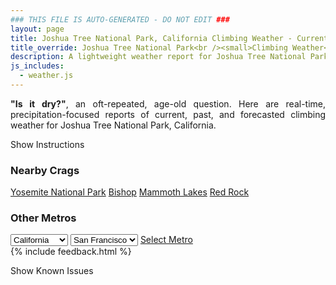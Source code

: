 ```yaml
---
### THIS FILE IS AUTO-GENERATED - DO NOT EDIT ###
layout: page
title: Joshua Tree National Park, California Climbing Weather - Current, Past, and Forecasted Report
title_override: Joshua Tree National Park<br /><small>Climbing Weather</small>
description: A lightweight weather report for Joshua Tree National Park, California. Optimized for slow internet connections.
js_includes:
  - weather.js
---
```


<section class="measure center lh-copy f5-ns f6 ph2 mv4" style="text-align: justify;">
<strong>"Is it dry?"</strong>, an oft-repeated, age-old question. Here are real-time,
precipitation-focused reports of current, past, and forecasted climbing weather for Joshua Tree National Park, California.
</section>

<p id="settings-toggle" class="mw5 b center tc hover-light-red black-70 pointer">Show Instructions</p>
<section id="settings" class="overflow-hidden" style="display:none;">
    <div class="mv2 ph2 center">
        <div class="fn f6 tc pv2">
            <p class="measure lh-copy center"><strong>Show/hide hourly forecasts</strong> by clicking the desired day.</p>
            <hr class="mw5 p0 mv2 o-60 b0 bt b--light-red light-red bg-light-red">
            <p class="measure lh-copy center"><strong>Current and Past conditions</strong> are measured by the nearest weather station. <strong>Forecast conditions</strong> are calculated and polled separately.</p>
            <hr class="mw5 p0 mv2 o-60 b0 bt b--light-red light-red bg-light-red">
            <p class="measure lh-copy center"><strong>Having issues?</strong> Try <a id="clear-cache" class="no-underline relative fancy-link light-red hover-light-red" href="#">clearing the local cache</a>.</p>
            <hr class="mw5 p0 mv2 o-60 b0 bt b--light-red light-red bg-light-red">
            <p class="measure lh-copy center">Weather data sourced from <a class="no-underline fancy-link relative light-red" target="_blank" href="https://www.weather.gov/documentation/services-web-api">weather.gov</a>.</p>
        </div>
    </div>
</section>
<section id="weather" data-crag="joshua-tree-national-park-california" class="mv4-ns mv3 ph2 center"></section>
<section id="nearby" class="tc lh-copy">
  <h3>Nearby Crags</h3>
<a class="nowrap no-underline fancy-link relative light-red mh3" href="/crags/yosemite-national-park-california-weather.html">Yosemite National Park</a>
<a class="nowrap no-underline fancy-link relative light-red mh3" href="/crags/bishop-california-weather.html">Bishop</a>
<a class="nowrap no-underline fancy-link relative light-red mh3" href="/crags/mammoth-lakes-california-weather.html">Mammoth Lakes</a>
<a class="nowrap no-underline fancy-link relative light-red mh3" href="/crags/red-rock-nevada-weather.html">Red Rock</a>
</section>
<section id="nearby" class="tc lh-copy">
  <h3>Other Metros</h3>
  <select class="ma1 bg-near-white pa2" id="stateSel">
    <option value="Texas">Texas</option>
    <option value="Washington">Washington</option>
    <option value="Colorado">Colorado</option>
    <option value="Tennessee">Tennessee</option>
    <option value="Utah">Utah</option>
    <option value="California" selected>California</option>
  </select>
  <select class="ma1 bg-near-white pa2" id="citySel">
    <option value="San Francisco" selected>San Francisco</option>
    <option value="Los Angeles">Los Angeles</option>
  </select>
  <a id="selectMetro" class="f6 link dim ph3 pv2 ma1 dib white bg-light-red" href="/crags/san-francisco-california-weather.html">Select Metro</a>
  <script>
    var states = [];
    states["Texas"] = "Austin"
    states["Washington"] = "Seattle"
    states["Colorado"] = "Denver"
    states["Tennessee"] = "Nashville"
    states["Utah"] = "Salt Lake City"
    states["California"] = "San Francisco|Los Angeles"
  </script>
</section>
{% include feedback.html %}
<p id="issues-toggle" class="mw5 b center tc hover-light-red black-70 pointer">Show Known Issues</p>
<section id="issues" class="overflow-hidden tc f6">
</section>

<script>
  var weekly_PSR_12_103 = {"updated":"2022-01-14T08:31:39+00:00","units":"us","forecastGenerator":"BaselineForecastGenerator","generatedAt":"2022-01-14T08:48:40+00:00","updateTime":"2022-01-14T08:31:39+00:00","validTimes":"2022-01-14T02:00:00+00:00/P7DT23H","elevation":{"unitCode":"wmoUnit:m","value":1279.8552},"periods":[{"number":1,"name":"Overnight","startTime":"2022-01-14T00:00:00-08:00","endTime":"2022-01-14T06:00:00-08:00","isDaytime":false,"temperature":44,"temperatureUnit":"F","temperatureTrend":"rising","windSpeed":"5 mph","windDirection":"W","icon":"https://api.weather.gov/icons/land/night/bkn?size=medium","shortForecast":"Mostly Cloudy","detailedForecast":"Mostly cloudy. Low around 44, with temperatures rising to around 47 overnight. West wind around 5 mph."},{"number":2,"name":"Friday","startTime":"2022-01-14T06:00:00-08:00","endTime":"2022-01-14T18:00:00-08:00","isDaytime":true,"temperature":61,"temperatureUnit":"F","temperatureTrend":"falling","windSpeed":"5 to 15 mph","windDirection":"NNW","icon":"https://api.weather.gov/icons/land/day/sct?size=medium","shortForecast":"Mostly Sunny","detailedForecast":"Mostly sunny. High near 61, with temperatures falling to around 54 in the afternoon. North northwest wind 5 to 15 mph, with gusts as high as 25 mph."},{"number":3,"name":"Friday Night","startTime":"2022-01-14T18:00:00-08:00","endTime":"2022-01-15T06:00:00-08:00","isDaytime":false,"temperature":37,"temperatureUnit":"F","temperatureTrend":"rising","windSpeed":"10 to 15 mph","windDirection":"NNW","icon":"https://api.weather.gov/icons/land/night/bkn?size=medium","shortForecast":"Mostly Cloudy","detailedForecast":"Mostly cloudy. Low around 37, with temperatures rising to around 41 overnight. North northwest wind 10 to 15 mph, with gusts as high as 20 mph."},{"number":4,"name":"Saturday","startTime":"2022-01-15T06:00:00-08:00","endTime":"2022-01-15T18:00:00-08:00","isDaytime":true,"temperature":56,"temperatureUnit":"F","temperatureTrend":null,"windSpeed":"5 to 10 mph","windDirection":"NNE","icon":"https://api.weather.gov/icons/land/day/bkn?size=medium","shortForecast":"Mostly Cloudy","detailedForecast":"Mostly cloudy, with a high near 56. North northeast wind 5 to 10 mph."},{"number":5,"name":"Saturday Night","startTime":"2022-01-15T18:00:00-08:00","endTime":"2022-01-16T06:00:00-08:00","isDaytime":false,"temperature":37,"temperatureUnit":"F","temperatureTrend":null,"windSpeed":"5 to 10 mph","windDirection":"N","icon":"https://api.weather.gov/icons/land/night/sct?size=medium","shortForecast":"Partly Cloudy","detailedForecast":"Partly cloudy, with a low around 37. North wind 5 to 10 mph."},{"number":6,"name":"Sunday","startTime":"2022-01-16T06:00:00-08:00","endTime":"2022-01-16T18:00:00-08:00","isDaytime":true,"temperature":61,"temperatureUnit":"F","temperatureTrend":null,"windSpeed":"5 to 10 mph","windDirection":"NNE","icon":"https://api.weather.gov/icons/land/day/sct?size=medium","shortForecast":"Mostly Sunny","detailedForecast":"Mostly sunny, with a high near 61. North northeast wind 5 to 10 mph."},{"number":7,"name":"Sunday Night","startTime":"2022-01-16T18:00:00-08:00","endTime":"2022-01-17T06:00:00-08:00","isDaytime":false,"temperature":40,"temperatureUnit":"F","temperatureTrend":null,"windSpeed":"5 mph","windDirection":"NNW","icon":"https://api.weather.gov/icons/land/night/sct?size=medium","shortForecast":"Partly Cloudy","detailedForecast":"Partly cloudy, with a low around 40. North northwest wind around 5 mph."},{"number":8,"name":"M.L. King Jr. Day","startTime":"2022-01-17T06:00:00-08:00","endTime":"2022-01-17T18:00:00-08:00","isDaytime":true,"temperature":60,"temperatureUnit":"F","temperatureTrend":null,"windSpeed":"5 to 10 mph","windDirection":"WSW","icon":"https://api.weather.gov/icons/land/day/sct?size=medium","shortForecast":"Mostly Sunny","detailedForecast":"Mostly sunny, with a high near 60. West southwest wind 5 to 10 mph."},{"number":9,"name":"Monday Night","startTime":"2022-01-17T18:00:00-08:00","endTime":"2022-01-18T06:00:00-08:00","isDaytime":false,"temperature":39,"temperatureUnit":"F","temperatureTrend":null,"windSpeed":"5 mph","windDirection":"W","icon":"https://api.weather.gov/icons/land/night/sct?size=medium","shortForecast":"Partly Cloudy","detailedForecast":"Partly cloudy, with a low around 39. West wind around 5 mph."},{"number":10,"name":"Tuesday","startTime":"2022-01-18T06:00:00-08:00","endTime":"2022-01-18T18:00:00-08:00","isDaytime":true,"temperature":60,"temperatureUnit":"F","temperatureTrend":null,"windSpeed":"5 to 10 mph","windDirection":"NW","icon":"https://api.weather.gov/icons/land/day/few?size=medium","shortForecast":"Sunny","detailedForecast":"Sunny, with a high near 60. Northwest wind 5 to 10 mph."},{"number":11,"name":"Tuesday Night","startTime":"2022-01-18T18:00:00-08:00","endTime":"2022-01-19T06:00:00-08:00","isDaytime":false,"temperature":38,"temperatureUnit":"F","temperatureTrend":null,"windSpeed":"5 mph","windDirection":"NW","icon":"https://api.weather.gov/icons/land/night/sct?size=medium","shortForecast":"Partly Cloudy","detailedForecast":"Partly cloudy, with a low around 38. Northwest wind around 5 mph."},{"number":12,"name":"Wednesday","startTime":"2022-01-19T06:00:00-08:00","endTime":"2022-01-19T18:00:00-08:00","isDaytime":true,"temperature":61,"temperatureUnit":"F","temperatureTrend":null,"windSpeed":"5 to 10 mph","windDirection":"NNW","icon":"https://api.weather.gov/icons/land/day/few?size=medium","shortForecast":"Sunny","detailedForecast":"Sunny, with a high near 61. North northwest wind 5 to 10 mph."},{"number":13,"name":"Wednesday Night","startTime":"2022-01-19T18:00:00-08:00","endTime":"2022-01-20T06:00:00-08:00","isDaytime":false,"temperature":39,"temperatureUnit":"F","temperatureTrend":null,"windSpeed":"5 to 10 mph","windDirection":"NNW","icon":"https://api.weather.gov/icons/land/night/few?size=medium","shortForecast":"Mostly Clear","detailedForecast":"Mostly clear, with a low around 39. North northwest wind 5 to 10 mph."},{"number":14,"name":"Thursday","startTime":"2022-01-20T06:00:00-08:00","endTime":"2022-01-20T18:00:00-08:00","isDaytime":true,"temperature":61,"temperatureUnit":"F","temperatureTrend":null,"windSpeed":"10 to 15 mph","windDirection":"N","icon":"https://api.weather.gov/icons/land/day/few?size=medium","shortForecast":"Sunny","detailedForecast":"Sunny, with a high near 61. North wind 10 to 15 mph, with gusts as high as 25 mph."}]}
  var hourly_PSR_12_103 = {"@context":["https://geojson.org/geojson-ld/geojson-context.jsonld",{"@version":"1.1","wx":"https://api.weather.gov/ontology#","geo":"http://www.opengis.net/ont/geosparql#","unit":"http://codes.wmo.int/common/unit/","@vocab":"https://api.weather.gov/ontology#"}],"type":"Feature","geometry":{"type":"Polygon","coordinates":[[[-116.1861115,34.0271758],[-116.1818802,34.0049128],[-116.155059,34.008412899999996],[-116.1592852,34.0306764],[-116.1861115,34.0271758]]]},"properties":{"updated":"2022-01-14T08:31:39+00:00","units":"us","forecastGenerator":"HourlyForecastGenerator","generatedAt":"2022-01-14T08:48:41+00:00","updateTime":"2022-01-14T08:31:39+00:00","validTimes":"2022-01-14T02:00:00+00:00/P7DT23H","elevation":{"unitCode":"wmoUnit:m","value":1279.8552},"periods":[{"number":1,"name":"","startTime":"2022-01-14T00:00:00-08:00","endTime":"2022-01-14T01:00:00-08:00","isDaytime":false,"temperature":50,"temperatureUnit":"F","temperatureTrend":null,"windSpeed":"5 mph","windDirection":"W","icon":"https://api.weather.gov/icons/land/night/bkn?size=small","shortForecast":"Mostly Cloudy","detailedForecast":""},{"number":2,"name":"","startTime":"2022-01-14T01:00:00-08:00","endTime":"2022-01-14T02:00:00-08:00","isDaytime":false,"temperature":49,"temperatureUnit":"F","temperatureTrend":null,"windSpeed":"5 mph","windDirection":"W","icon":"https://api.weather.gov/icons/land/night/bkn?size=small","shortForecast":"Mostly Cloudy","detailedForecast":""},{"number":3,"name":"","startTime":"2022-01-14T02:00:00-08:00","endTime":"2022-01-14T03:00:00-08:00","isDaytime":false,"temperature":49,"temperatureUnit":"F","temperatureTrend":null,"windSpeed":"5 mph","windDirection":"W","icon":"https://api.weather.gov/icons/land/night/bkn?size=small","shortForecast":"Mostly Cloudy","detailedForecast":""},{"number":4,"name":"","startTime":"2022-01-14T03:00:00-08:00","endTime":"2022-01-14T04:00:00-08:00","isDaytime":false,"temperature":49,"temperatureUnit":"F","temperatureTrend":null,"windSpeed":"5 mph","windDirection":"W","icon":"https://api.weather.gov/icons/land/night/bkn?size=small","shortForecast":"Mostly Cloudy","detailedForecast":""},{"number":5,"name":"","startTime":"2022-01-14T04:00:00-08:00","endTime":"2022-01-14T05:00:00-08:00","isDaytime":false,"temperature":48,"temperatureUnit":"F","temperatureTrend":null,"windSpeed":"5 mph","windDirection":"W","icon":"https://api.weather.gov/icons/land/night/bkn?size=small","shortForecast":"Mostly Cloudy","detailedForecast":""},{"number":6,"name":"","startTime":"2022-01-14T05:00:00-08:00","endTime":"2022-01-14T06:00:00-08:00","isDaytime":false,"temperature":47,"temperatureUnit":"F","temperatureTrend":null,"windSpeed":"5 mph","windDirection":"WNW","icon":"https://api.weather.gov/icons/land/night/bkn?size=small","shortForecast":"Mostly Cloudy","detailedForecast":""},{"number":7,"name":"","startTime":"2022-01-14T06:00:00-08:00","endTime":"2022-01-14T07:00:00-08:00","isDaytime":true,"temperature":47,"temperatureUnit":"F","temperatureTrend":null,"windSpeed":"5 mph","windDirection":"NNW","icon":"https://api.weather.gov/icons/land/day/bkn?size=small","shortForecast":"Partly Sunny","detailedForecast":""},{"number":8,"name":"","startTime":"2022-01-14T07:00:00-08:00","endTime":"2022-01-14T08:00:00-08:00","isDaytime":true,"temperature":47,"temperatureUnit":"F","temperatureTrend":null,"windSpeed":"5 mph","windDirection":"NNW","icon":"https://api.weather.gov/icons/land/day/bkn?size=small","shortForecast":"Partly Sunny","detailedForecast":""},{"number":9,"name":"","startTime":"2022-01-14T08:00:00-08:00","endTime":"2022-01-14T09:00:00-08:00","isDaytime":true,"temperature":51,"temperatureUnit":"F","temperatureTrend":null,"windSpeed":"10 mph","windDirection":"NNW","icon":"https://api.weather.gov/icons/land/day/sct?size=small","shortForecast":"Mostly Sunny","detailedForecast":""},{"number":10,"name":"","startTime":"2022-01-14T09:00:00-08:00","endTime":"2022-01-14T10:00:00-08:00","isDaytime":true,"temperature":55,"temperatureUnit":"F","temperatureTrend":null,"windSpeed":"15 mph","windDirection":"NNW","icon":"https://api.weather.gov/icons/land/day/sct?size=small","shortForecast":"Mostly Sunny","detailedForecast":""},{"number":11,"name":"","startTime":"2022-01-14T10:00:00-08:00","endTime":"2022-01-14T11:00:00-08:00","isDaytime":true,"temperature":57,"temperatureUnit":"F","temperatureTrend":null,"windSpeed":"15 mph","windDirection":"NNW","icon":"https://api.weather.gov/icons/land/day/sct?size=small","shortForecast":"Mostly Sunny","detailedForecast":""},{"number":12,"name":"","startTime":"2022-01-14T11:00:00-08:00","endTime":"2022-01-14T12:00:00-08:00","isDaytime":true,"temperature":59,"temperatureUnit":"F","temperatureTrend":null,"windSpeed":"15 mph","windDirection":"NNW","icon":"https://api.weather.gov/icons/land/day/sct?size=small","shortForecast":"Mostly Sunny","detailedForecast":""},{"number":13,"name":"","startTime":"2022-01-14T12:00:00-08:00","endTime":"2022-01-14T13:00:00-08:00","isDaytime":true,"temperature":60,"temperatureUnit":"F","temperatureTrend":null,"windSpeed":"15 mph","windDirection":"N","icon":"https://api.weather.gov/icons/land/day/sct?size=small","shortForecast":"Mostly Sunny","detailedForecast":""},{"number":14,"name":"","startTime":"2022-01-14T13:00:00-08:00","endTime":"2022-01-14T14:00:00-08:00","isDaytime":true,"temperature":60,"temperatureUnit":"F","temperatureTrend":null,"windSpeed":"15 mph","windDirection":"N","icon":"https://api.weather.gov/icons/land/day/sct?size=small","shortForecast":"Mostly Sunny","detailedForecast":""},{"number":15,"name":"","startTime":"2022-01-14T14:00:00-08:00","endTime":"2022-01-14T15:00:00-08:00","isDaytime":true,"temperature":60,"temperatureUnit":"F","temperatureTrend":null,"windSpeed":"15 mph","windDirection":"N","icon":"https://api.weather.gov/icons/land/day/sct?size=small","shortForecast":"Mostly Sunny","detailedForecast":""},{"number":16,"name":"","startTime":"2022-01-14T15:00:00-08:00","endTime":"2022-01-14T16:00:00-08:00","isDaytime":true,"temperature":59,"temperatureUnit":"F","temperatureTrend":null,"windSpeed":"15 mph","windDirection":"N","icon":"https://api.weather.gov/icons/land/day/sct?size=small","shortForecast":"Mostly Sunny","detailedForecast":""},{"number":17,"name":"","startTime":"2022-01-14T16:00:00-08:00","endTime":"2022-01-14T17:00:00-08:00","isDaytime":true,"temperature":55,"temperatureUnit":"F","temperatureTrend":null,"windSpeed":"15 mph","windDirection":"N","icon":"https://api.weather.gov/icons/land/day/sct?size=small","shortForecast":"Mostly Sunny","detailedForecast":""},{"number":18,"name":"","startTime":"2022-01-14T17:00:00-08:00","endTime":"2022-01-14T18:00:00-08:00","isDaytime":true,"temperature":54,"temperatureUnit":"F","temperatureTrend":null,"windSpeed":"15 mph","windDirection":"N","icon":"https://api.weather.gov/icons/land/day/sct?size=small","shortForecast":"Mostly Sunny","detailedForecast":""},{"number":19,"name":"","startTime":"2022-01-14T18:00:00-08:00","endTime":"2022-01-14T19:00:00-08:00","isDaytime":false,"temperature":52,"temperatureUnit":"F","temperatureTrend":null,"windSpeed":"15 mph","windDirection":"NNW","icon":"https://api.weather.gov/icons/land/night/sct?size=small","shortForecast":"Partly Cloudy","detailedForecast":""},{"number":20,"name":"","startTime":"2022-01-14T19:00:00-08:00","endTime":"2022-01-14T20:00:00-08:00","isDaytime":false,"temperature":49,"temperatureUnit":"F","temperatureTrend":null,"windSpeed":"15 mph","windDirection":"NNW","icon":"https://api.weather.gov/icons/land/night/sct?size=small","shortForecast":"Partly Cloudy","detailedForecast":""},{"number":21,"name":"","startTime":"2022-01-14T20:00:00-08:00","endTime":"2022-01-14T21:00:00-08:00","isDaytime":false,"temperature":48,"temperatureUnit":"F","temperatureTrend":null,"windSpeed":"15 mph","windDirection":"NNW","icon":"https://api.weather.gov/icons/land/night/sct?size=small","shortForecast":"Partly Cloudy","detailedForecast":""},{"number":22,"name":"","startTime":"2022-01-14T21:00:00-08:00","endTime":"2022-01-14T22:00:00-08:00","isDaytime":false,"temperature":46,"temperatureUnit":"F","temperatureTrend":null,"windSpeed":"15 mph","windDirection":"NNW","icon":"https://api.weather.gov/icons/land/night/sct?size=small","shortForecast":"Partly Cloudy","detailedForecast":""},{"number":23,"name":"","startTime":"2022-01-14T22:00:00-08:00","endTime":"2022-01-14T23:00:00-08:00","isDaytime":false,"temperature":45,"temperatureUnit":"F","temperatureTrend":null,"windSpeed":"10 mph","windDirection":"NNW","icon":"https://api.weather.gov/icons/land/night/bkn?size=small","shortForecast":"Mostly Cloudy","detailedForecast":""},{"number":24,"name":"","startTime":"2022-01-14T23:00:00-08:00","endTime":"2022-01-15T00:00:00-08:00","isDaytime":false,"temperature":44,"temperatureUnit":"F","temperatureTrend":null,"windSpeed":"10 mph","windDirection":"NNW","icon":"https://api.weather.gov/icons/land/night/bkn?size=small","shortForecast":"Mostly Cloudy","detailedForecast":""},{"number":25,"name":"","startTime":"2022-01-15T00:00:00-08:00","endTime":"2022-01-15T01:00:00-08:00","isDaytime":false,"temperature":43,"temperatureUnit":"F","temperatureTrend":null,"windSpeed":"10 mph","windDirection":"NNW","icon":"https://api.weather.gov/icons/land/night/bkn?size=small","shortForecast":"Mostly Cloudy","detailedForecast":""},{"number":26,"name":"","startTime":"2022-01-15T01:00:00-08:00","endTime":"2022-01-15T02:00:00-08:00","isDaytime":false,"temperature":43,"temperatureUnit":"F","temperatureTrend":null,"windSpeed":"10 mph","windDirection":"NNW","icon":"https://api.weather.gov/icons/land/night/bkn?size=small","shortForecast":"Mostly Cloudy","detailedForecast":""},{"number":27,"name":"","startTime":"2022-01-15T02:00:00-08:00","endTime":"2022-01-15T03:00:00-08:00","isDaytime":false,"temperature":42,"temperatureUnit":"F","temperatureTrend":null,"windSpeed":"10 mph","windDirection":"NNW","icon":"https://api.weather.gov/icons/land/night/bkn?size=small","shortForecast":"Mostly Cloudy","detailedForecast":""},{"number":28,"name":"","startTime":"2022-01-15T03:00:00-08:00","endTime":"2022-01-15T04:00:00-08:00","isDaytime":false,"temperature":41,"temperatureUnit":"F","temperatureTrend":null,"windSpeed":"10 mph","windDirection":"NNW","icon":"https://api.weather.gov/icons/land/night/bkn?size=small","shortForecast":"Mostly Cloudy","detailedForecast":""},{"number":29,"name":"","startTime":"2022-01-15T04:00:00-08:00","endTime":"2022-01-15T05:00:00-08:00","isDaytime":false,"temperature":41,"temperatureUnit":"F","temperatureTrend":null,"windSpeed":"10 mph","windDirection":"NNW","icon":"https://api.weather.gov/icons/land/night/bkn?size=small","shortForecast":"Mostly Cloudy","detailedForecast":""},{"number":30,"name":"","startTime":"2022-01-15T05:00:00-08:00","endTime":"2022-01-15T06:00:00-08:00","isDaytime":false,"temperature":41,"temperatureUnit":"F","temperatureTrend":null,"windSpeed":"10 mph","windDirection":"NNW","icon":"https://api.weather.gov/icons/land/night/bkn?size=small","shortForecast":"Mostly Cloudy","detailedForecast":""},{"number":31,"name":"","startTime":"2022-01-15T06:00:00-08:00","endTime":"2022-01-15T07:00:00-08:00","isDaytime":true,"temperature":40,"temperatureUnit":"F","temperatureTrend":null,"windSpeed":"5 mph","windDirection":"N","icon":"https://api.weather.gov/icons/land/day/bkn?size=small","shortForecast":"Mostly Cloudy","detailedForecast":""},{"number":32,"name":"","startTime":"2022-01-15T07:00:00-08:00","endTime":"2022-01-15T08:00:00-08:00","isDaytime":true,"temperature":41,"temperatureUnit":"F","temperatureTrend":null,"windSpeed":"5 mph","windDirection":"N","icon":"https://api.weather.gov/icons/land/day/bkn?size=small","shortForecast":"Mostly Cloudy","detailedForecast":""},{"number":33,"name":"","startTime":"2022-01-15T08:00:00-08:00","endTime":"2022-01-15T09:00:00-08:00","isDaytime":true,"temperature":45,"temperatureUnit":"F","temperatureTrend":null,"windSpeed":"10 mph","windDirection":"N","icon":"https://api.weather.gov/icons/land/day/bkn?size=small","shortForecast":"Partly Sunny","detailedForecast":""},{"number":34,"name":"","startTime":"2022-01-15T09:00:00-08:00","endTime":"2022-01-15T10:00:00-08:00","isDaytime":true,"temperature":48,"temperatureUnit":"F","temperatureTrend":null,"windSpeed":"10 mph","windDirection":"N","icon":"https://api.weather.gov/icons/land/day/bkn?size=small","shortForecast":"Partly Sunny","detailedForecast":""},{"number":35,"name":"","startTime":"2022-01-15T10:00:00-08:00","endTime":"2022-01-15T11:00:00-08:00","isDaytime":true,"temperature":51,"temperatureUnit":"F","temperatureTrend":null,"windSpeed":"10 mph","windDirection":"NNE","icon":"https://api.weather.gov/icons/land/day/bkn?size=small","shortForecast":"Partly Sunny","detailedForecast":""},{"number":36,"name":"","startTime":"2022-01-15T11:00:00-08:00","endTime":"2022-01-15T12:00:00-08:00","isDaytime":true,"temperature":53,"temperatureUnit":"F","temperatureTrend":null,"windSpeed":"10 mph","windDirection":"NNE","icon":"https://api.weather.gov/icons/land/day/bkn?size=small","shortForecast":"Partly Sunny","detailedForecast":""},{"number":37,"name":"","startTime":"2022-01-15T12:00:00-08:00","endTime":"2022-01-15T13:00:00-08:00","isDaytime":true,"temperature":54,"temperatureUnit":"F","temperatureTrend":null,"windSpeed":"10 mph","windDirection":"NNE","icon":"https://api.weather.gov/icons/land/day/bkn?size=small","shortForecast":"Mostly Cloudy","detailedForecast":""},{"number":38,"name":"","startTime":"2022-01-15T13:00:00-08:00","endTime":"2022-01-15T14:00:00-08:00","isDaytime":true,"temperature":54,"temperatureUnit":"F","temperatureTrend":null,"windSpeed":"10 mph","windDirection":"NNE","icon":"https://api.weather.gov/icons/land/day/bkn?size=small","shortForecast":"Mostly Cloudy","detailedForecast":""},{"number":39,"name":"","startTime":"2022-01-15T14:00:00-08:00","endTime":"2022-01-15T15:00:00-08:00","isDaytime":true,"temperature":54,"temperatureUnit":"F","temperatureTrend":null,"windSpeed":"10 mph","windDirection":"NNE","icon":"https://api.weather.gov/icons/land/day/bkn?size=small","shortForecast":"Mostly Cloudy","detailedForecast":""},{"number":40,"name":"","startTime":"2022-01-15T15:00:00-08:00","endTime":"2022-01-15T16:00:00-08:00","isDaytime":true,"temperature":53,"temperatureUnit":"F","temperatureTrend":null,"windSpeed":"10 mph","windDirection":"NNE","icon":"https://api.weather.gov/icons/land/day/bkn?size=small","shortForecast":"Mostly Cloudy","detailedForecast":""},{"number":41,"name":"","startTime":"2022-01-15T16:00:00-08:00","endTime":"2022-01-15T17:00:00-08:00","isDaytime":true,"temperature":52,"temperatureUnit":"F","temperatureTrend":null,"windSpeed":"10 mph","windDirection":"NNE","icon":"https://api.weather.gov/icons/land/day/bkn?size=small","shortForecast":"Mostly Cloudy","detailedForecast":""},{"number":42,"name":"","startTime":"2022-01-15T17:00:00-08:00","endTime":"2022-01-15T18:00:00-08:00","isDaytime":true,"temperature":50,"temperatureUnit":"F","temperatureTrend":null,"windSpeed":"10 mph","windDirection":"NNE","icon":"https://api.weather.gov/icons/land/day/bkn?size=small","shortForecast":"Partly Sunny","detailedForecast":""},{"number":43,"name":"","startTime":"2022-01-15T18:00:00-08:00","endTime":"2022-01-15T19:00:00-08:00","isDaytime":false,"temperature":48,"temperatureUnit":"F","temperatureTrend":null,"windSpeed":"10 mph","windDirection":"N","icon":"https://api.weather.gov/icons/land/night/bkn?size=small","shortForecast":"Mostly Cloudy","detailedForecast":""},{"number":44,"name":"","startTime":"2022-01-15T19:00:00-08:00","endTime":"2022-01-15T20:00:00-08:00","isDaytime":false,"temperature":46,"temperatureUnit":"F","temperatureTrend":null,"windSpeed":"5 mph","windDirection":"N","icon":"https://api.weather.gov/icons/land/night/bkn?size=small","shortForecast":"Mostly Cloudy","detailedForecast":""},{"number":45,"name":"","startTime":"2022-01-15T20:00:00-08:00","endTime":"2022-01-15T21:00:00-08:00","isDaytime":false,"temperature":45,"temperatureUnit":"F","temperatureTrend":null,"windSpeed":"5 mph","windDirection":"N","icon":"https://api.weather.gov/icons/land/night/bkn?size=small","shortForecast":"Mostly Cloudy","detailedForecast":""},{"number":46,"name":"","startTime":"2022-01-15T21:00:00-08:00","endTime":"2022-01-15T22:00:00-08:00","isDaytime":false,"temperature":44,"temperatureUnit":"F","temperatureTrend":null,"windSpeed":"5 mph","windDirection":"N","icon":"https://api.weather.gov/icons/land/night/sct?size=small","shortForecast":"Partly Cloudy","detailedForecast":""},{"number":47,"name":"","startTime":"2022-01-15T22:00:00-08:00","endTime":"2022-01-15T23:00:00-08:00","isDaytime":false,"temperature":43,"temperatureUnit":"F","temperatureTrend":null,"windSpeed":"5 mph","windDirection":"N","icon":"https://api.weather.gov/icons/land/night/sct?size=small","shortForecast":"Partly Cloudy","detailedForecast":""},{"number":48,"name":"","startTime":"2022-01-15T23:00:00-08:00","endTime":"2022-01-16T00:00:00-08:00","isDaytime":false,"temperature":42,"temperatureUnit":"F","temperatureTrend":null,"windSpeed":"5 mph","windDirection":"N","icon":"https://api.weather.gov/icons/land/night/sct?size=small","shortForecast":"Partly Cloudy","detailedForecast":""},{"number":49,"name":"","startTime":"2022-01-16T00:00:00-08:00","endTime":"2022-01-16T01:00:00-08:00","isDaytime":false,"temperature":42,"temperatureUnit":"F","temperatureTrend":null,"windSpeed":"5 mph","windDirection":"N","icon":"https://api.weather.gov/icons/land/night/sct?size=small","shortForecast":"Partly Cloudy","detailedForecast":""},{"number":50,"name":"","startTime":"2022-01-16T01:00:00-08:00","endTime":"2022-01-16T02:00:00-08:00","isDaytime":false,"temperature":41,"temperatureUnit":"F","temperatureTrend":null,"windSpeed":"5 mph","windDirection":"N","icon":"https://api.weather.gov/icons/land/night/sct?size=small","shortForecast":"Partly Cloudy","detailedForecast":""},{"number":51,"name":"","startTime":"2022-01-16T02:00:00-08:00","endTime":"2022-01-16T03:00:00-08:00","isDaytime":false,"temperature":41,"temperatureUnit":"F","temperatureTrend":null,"windSpeed":"5 mph","windDirection":"NNW","icon":"https://api.weather.gov/icons/land/night/sct?size=small","shortForecast":"Partly Cloudy","detailedForecast":""},{"number":52,"name":"","startTime":"2022-01-16T03:00:00-08:00","endTime":"2022-01-16T04:00:00-08:00","isDaytime":false,"temperature":40,"temperatureUnit":"F","temperatureTrend":null,"windSpeed":"5 mph","windDirection":"NNW","icon":"https://api.weather.gov/icons/land/night/sct?size=small","shortForecast":"Partly Cloudy","detailedForecast":""},{"number":53,"name":"","startTime":"2022-01-16T04:00:00-08:00","endTime":"2022-01-16T05:00:00-08:00","isDaytime":false,"temperature":40,"temperatureUnit":"F","temperatureTrend":null,"windSpeed":"5 mph","windDirection":"NNW","icon":"https://api.weather.gov/icons/land/night/sct?size=small","shortForecast":"Partly Cloudy","detailedForecast":""},{"number":54,"name":"","startTime":"2022-01-16T05:00:00-08:00","endTime":"2022-01-16T06:00:00-08:00","isDaytime":false,"temperature":39,"temperatureUnit":"F","temperatureTrend":null,"windSpeed":"5 mph","windDirection":"NNW","icon":"https://api.weather.gov/icons/land/night/sct?size=small","shortForecast":"Partly Cloudy","detailedForecast":""},{"number":55,"name":"","startTime":"2022-01-16T06:00:00-08:00","endTime":"2022-01-16T07:00:00-08:00","isDaytime":true,"temperature":39,"temperatureUnit":"F","temperatureTrend":null,"windSpeed":"5 mph","windDirection":"NNW","icon":"https://api.weather.gov/icons/land/day/sct?size=small","shortForecast":"Mostly Sunny","detailedForecast":""},{"number":56,"name":"","startTime":"2022-01-16T07:00:00-08:00","endTime":"2022-01-16T08:00:00-08:00","isDaytime":true,"temperature":40,"temperatureUnit":"F","temperatureTrend":null,"windSpeed":"5 mph","windDirection":"NNW","icon":"https://api.weather.gov/icons/land/day/sct?size=small","shortForecast":"Mostly Sunny","detailedForecast":""},{"number":57,"name":"","startTime":"2022-01-16T08:00:00-08:00","endTime":"2022-01-16T09:00:00-08:00","isDaytime":true,"temperature":44,"temperatureUnit":"F","temperatureTrend":null,"windSpeed":"5 mph","windDirection":"N","icon":"https://api.weather.gov/icons/land/day/few?size=small","shortForecast":"Sunny","detailedForecast":""},{"number":58,"name":"","startTime":"2022-01-16T09:00:00-08:00","endTime":"2022-01-16T10:00:00-08:00","isDaytime":true,"temperature":50,"temperatureUnit":"F","temperatureTrend":null,"windSpeed":"5 mph","windDirection":"N","icon":"https://api.weather.gov/icons/land/day/few?size=small","shortForecast":"Sunny","detailedForecast":""},{"number":59,"name":"","startTime":"2022-01-16T10:00:00-08:00","endTime":"2022-01-16T11:00:00-08:00","isDaytime":true,"temperature":55,"temperatureUnit":"F","temperatureTrend":null,"windSpeed":"5 mph","windDirection":"N","icon":"https://api.weather.gov/icons/land/day/few?size=small","shortForecast":"Sunny","detailedForecast":""},{"number":60,"name":"","startTime":"2022-01-16T11:00:00-08:00","endTime":"2022-01-16T12:00:00-08:00","isDaytime":true,"temperature":58,"temperatureUnit":"F","temperatureTrend":null,"windSpeed":"5 mph","windDirection":"NNE","icon":"https://api.weather.gov/icons/land/day/few?size=small","shortForecast":"Sunny","detailedForecast":""},{"number":61,"name":"","startTime":"2022-01-16T12:00:00-08:00","endTime":"2022-01-16T13:00:00-08:00","isDaytime":true,"temperature":59,"temperatureUnit":"F","temperatureTrend":null,"windSpeed":"10 mph","windDirection":"NE","icon":"https://api.weather.gov/icons/land/day/few?size=small","shortForecast":"Sunny","detailedForecast":""},{"number":62,"name":"","startTime":"2022-01-16T13:00:00-08:00","endTime":"2022-01-16T14:00:00-08:00","isDaytime":true,"temperature":59,"temperatureUnit":"F","temperatureTrend":null,"windSpeed":"10 mph","windDirection":"NE","icon":"https://api.weather.gov/icons/land/day/few?size=small","shortForecast":"Sunny","detailedForecast":""},{"number":63,"name":"","startTime":"2022-01-16T14:00:00-08:00","endTime":"2022-01-16T15:00:00-08:00","isDaytime":true,"temperature":59,"temperatureUnit":"F","temperatureTrend":null,"windSpeed":"10 mph","windDirection":"NE","icon":"https://api.weather.gov/icons/land/day/sct?size=small","shortForecast":"Mostly Sunny","detailedForecast":""},{"number":64,"name":"","startTime":"2022-01-16T15:00:00-08:00","endTime":"2022-01-16T16:00:00-08:00","isDaytime":true,"temperature":58,"temperatureUnit":"F","temperatureTrend":null,"windSpeed":"5 mph","windDirection":"NE","icon":"https://api.weather.gov/icons/land/day/sct?size=small","shortForecast":"Mostly Sunny","detailedForecast":""},{"number":65,"name":"","startTime":"2022-01-16T16:00:00-08:00","endTime":"2022-01-16T17:00:00-08:00","isDaytime":true,"temperature":56,"temperatureUnit":"F","temperatureTrend":null,"windSpeed":"5 mph","windDirection":"NE","icon":"https://api.weather.gov/icons/land/day/sct?size=small","shortForecast":"Mostly Sunny","detailedForecast":""},{"number":66,"name":"","startTime":"2022-01-16T17:00:00-08:00","endTime":"2022-01-16T18:00:00-08:00","isDaytime":true,"temperature":54,"temperatureUnit":"F","temperatureTrend":null,"windSpeed":"5 mph","windDirection":"NNE","icon":"https://api.weather.gov/icons/land/day/sct?size=small","shortForecast":"Mostly Sunny","detailedForecast":""},{"number":67,"name":"","startTime":"2022-01-16T18:00:00-08:00","endTime":"2022-01-16T19:00:00-08:00","isDaytime":false,"temperature":51,"temperatureUnit":"F","temperatureTrend":null,"windSpeed":"5 mph","windDirection":"N","icon":"https://api.weather.gov/icons/land/night/sct?size=small","shortForecast":"Partly Cloudy","detailedForecast":""},{"number":68,"name":"","startTime":"2022-01-16T19:00:00-08:00","endTime":"2022-01-16T20:00:00-08:00","isDaytime":false,"temperature":48,"temperatureUnit":"F","temperatureTrend":null,"windSpeed":"5 mph","windDirection":"N","icon":"https://api.weather.gov/icons/land/night/sct?size=small","shortForecast":"Partly Cloudy","detailedForecast":""},{"number":69,"name":"","startTime":"2022-01-16T20:00:00-08:00","endTime":"2022-01-16T21:00:00-08:00","isDaytime":false,"temperature":46,"temperatureUnit":"F","temperatureTrend":null,"windSpeed":"5 mph","windDirection":"NNW","icon":"https://api.weather.gov/icons/land/night/sct?size=small","shortForecast":"Partly Cloudy","detailedForecast":""},{"number":70,"name":"","startTime":"2022-01-16T21:00:00-08:00","endTime":"2022-01-16T22:00:00-08:00","isDaytime":false,"temperature":45,"temperatureUnit":"F","temperatureTrend":null,"windSpeed":"5 mph","windDirection":"NW","icon":"https://api.weather.gov/icons/land/night/sct?size=small","shortForecast":"Partly Cloudy","detailedForecast":""},{"number":71,"name":"","startTime":"2022-01-16T22:00:00-08:00","endTime":"2022-01-16T23:00:00-08:00","isDaytime":false,"temperature":44,"temperatureUnit":"F","temperatureTrend":null,"windSpeed":"5 mph","windDirection":"WNW","icon":"https://api.weather.gov/icons/land/night/sct?size=small","shortForecast":"Partly Cloudy","detailedForecast":""},{"number":72,"name":"","startTime":"2022-01-16T23:00:00-08:00","endTime":"2022-01-17T00:00:00-08:00","isDaytime":false,"temperature":43,"temperatureUnit":"F","temperatureTrend":null,"windSpeed":"5 mph","windDirection":"NW","icon":"https://api.weather.gov/icons/land/night/sct?size=small","shortForecast":"Partly Cloudy","detailedForecast":""},{"number":73,"name":"","startTime":"2022-01-17T00:00:00-08:00","endTime":"2022-01-17T01:00:00-08:00","isDaytime":false,"temperature":43,"temperatureUnit":"F","temperatureTrend":null,"windSpeed":"5 mph","windDirection":"NW","icon":"https://api.weather.gov/icons/land/night/sct?size=small","shortForecast":"Partly Cloudy","detailedForecast":""},{"number":74,"name":"","startTime":"2022-01-17T01:00:00-08:00","endTime":"2022-01-17T02:00:00-08:00","isDaytime":false,"temperature":43,"temperatureUnit":"F","temperatureTrend":null,"windSpeed":"5 mph","windDirection":"NW","icon":"https://api.weather.gov/icons/land/night/bkn?size=small","shortForecast":"Mostly Cloudy","detailedForecast":""},{"number":75,"name":"","startTime":"2022-01-17T02:00:00-08:00","endTime":"2022-01-17T03:00:00-08:00","isDaytime":false,"temperature":43,"temperatureUnit":"F","temperatureTrend":null,"windSpeed":"5 mph","windDirection":"NW","icon":"https://api.weather.gov/icons/land/night/bkn?size=small","shortForecast":"Mostly Cloudy","detailedForecast":""},{"number":76,"name":"","startTime":"2022-01-17T03:00:00-08:00","endTime":"2022-01-17T04:00:00-08:00","isDaytime":false,"temperature":42,"temperatureUnit":"F","temperatureTrend":null,"windSpeed":"5 mph","windDirection":"NW","icon":"https://api.weather.gov/icons/land/night/bkn?size=small","shortForecast":"Mostly Cloudy","detailedForecast":""},{"number":77,"name":"","startTime":"2022-01-17T04:00:00-08:00","endTime":"2022-01-17T05:00:00-08:00","isDaytime":false,"temperature":42,"temperatureUnit":"F","temperatureTrend":null,"windSpeed":"5 mph","windDirection":"NW","icon":"https://api.weather.gov/icons/land/night/bkn?size=small","shortForecast":"Mostly Cloudy","detailedForecast":""},{"number":78,"name":"","startTime":"2022-01-17T05:00:00-08:00","endTime":"2022-01-17T06:00:00-08:00","isDaytime":false,"temperature":41,"temperatureUnit":"F","temperatureTrend":null,"windSpeed":"5 mph","windDirection":"NW","icon":"https://api.weather.gov/icons/land/night/bkn?size=small","shortForecast":"Mostly Cloudy","detailedForecast":""},{"number":79,"name":"","startTime":"2022-01-17T06:00:00-08:00","endTime":"2022-01-17T07:00:00-08:00","isDaytime":true,"temperature":42,"temperatureUnit":"F","temperatureTrend":null,"windSpeed":"5 mph","windDirection":"WNW","icon":"https://api.weather.gov/icons/land/day/bkn?size=small","shortForecast":"Partly Sunny","detailedForecast":""},{"number":80,"name":"","startTime":"2022-01-17T07:00:00-08:00","endTime":"2022-01-17T08:00:00-08:00","isDaytime":true,"temperature":43,"temperatureUnit":"F","temperatureTrend":null,"windSpeed":"5 mph","windDirection":"WNW","icon":"https://api.weather.gov/icons/land/day/sct?size=small","shortForecast":"Mostly Sunny","detailedForecast":""},{"number":81,"name":"","startTime":"2022-01-17T08:00:00-08:00","endTime":"2022-01-17T09:00:00-08:00","isDaytime":true,"temperature":47,"temperatureUnit":"F","temperatureTrend":null,"windSpeed":"5 mph","windDirection":"WNW","icon":"https://api.weather.gov/icons/land/day/sct?size=small","shortForecast":"Mostly Sunny","detailedForecast":""},{"number":82,"name":"","startTime":"2022-01-17T09:00:00-08:00","endTime":"2022-01-17T10:00:00-08:00","isDaytime":true,"temperature":53,"temperatureUnit":"F","temperatureTrend":null,"windSpeed":"5 mph","windDirection":"W","icon":"https://api.weather.gov/icons/land/day/sct?size=small","shortForecast":"Mostly Sunny","detailedForecast":""},{"number":83,"name":"","startTime":"2022-01-17T10:00:00-08:00","endTime":"2022-01-17T11:00:00-08:00","isDaytime":true,"temperature":57,"temperatureUnit":"F","temperatureTrend":null,"windSpeed":"5 mph","windDirection":"W","icon":"https://api.weather.gov/icons/land/day/sct?size=small","shortForecast":"Mostly Sunny","detailedForecast":""},{"number":84,"name":"","startTime":"2022-01-17T11:00:00-08:00","endTime":"2022-01-17T12:00:00-08:00","isDaytime":true,"temperature":59,"temperatureUnit":"F","temperatureTrend":null,"windSpeed":"5 mph","windDirection":"WSW","icon":"https://api.weather.gov/icons/land/day/sct?size=small","shortForecast":"Mostly Sunny","detailedForecast":""},{"number":85,"name":"","startTime":"2022-01-17T12:00:00-08:00","endTime":"2022-01-17T13:00:00-08:00","isDaytime":true,"temperature":59,"temperatureUnit":"F","temperatureTrend":null,"windSpeed":"10 mph","windDirection":"SW","icon":"https://api.weather.gov/icons/land/day/sct?size=small","shortForecast":"Mostly Sunny","detailedForecast":""},{"number":86,"name":"","startTime":"2022-01-17T13:00:00-08:00","endTime":"2022-01-17T14:00:00-08:00","isDaytime":true,"temperature":59,"temperatureUnit":"F","temperatureTrend":null,"windSpeed":"10 mph","windDirection":"SSW","icon":"https://api.weather.gov/icons/land/day/sct?size=small","shortForecast":"Mostly Sunny","detailedForecast":""},{"number":87,"name":"","startTime":"2022-01-17T14:00:00-08:00","endTime":"2022-01-17T15:00:00-08:00","isDaytime":true,"temperature":58,"temperatureUnit":"F","temperatureTrend":null,"windSpeed":"5 mph","windDirection":"SSW","icon":"https://api.weather.gov/icons/land/day/sct?size=small","shortForecast":"Mostly Sunny","detailedForecast":""},{"number":88,"name":"","startTime":"2022-01-17T15:00:00-08:00","endTime":"2022-01-17T16:00:00-08:00","isDaytime":true,"temperature":57,"temperatureUnit":"F","temperatureTrend":null,"windSpeed":"5 mph","windDirection":"SSW","icon":"https://api.weather.gov/icons/land/day/sct?size=small","shortForecast":"Mostly Sunny","detailedForecast":""},{"number":89,"name":"","startTime":"2022-01-17T16:00:00-08:00","endTime":"2022-01-17T17:00:00-08:00","isDaytime":true,"temperature":55,"temperatureUnit":"F","temperatureTrend":null,"windSpeed":"5 mph","windDirection":"SSW","icon":"https://api.weather.gov/icons/land/day/sct?size=small","shortForecast":"Mostly Sunny","detailedForecast":""},{"number":90,"name":"","startTime":"2022-01-17T17:00:00-08:00","endTime":"2022-01-17T18:00:00-08:00","isDaytime":true,"temperature":53,"temperatureUnit":"F","temperatureTrend":null,"windSpeed":"5 mph","windDirection":"SSW","icon":"https://api.weather.gov/icons/land/day/sct?size=small","shortForecast":"Mostly Sunny","detailedForecast":""},{"number":91,"name":"","startTime":"2022-01-17T18:00:00-08:00","endTime":"2022-01-17T19:00:00-08:00","isDaytime":false,"temperature":50,"temperatureUnit":"F","temperatureTrend":null,"windSpeed":"5 mph","windDirection":"SW","icon":"https://api.weather.gov/icons/land/night/sct?size=small","shortForecast":"Partly Cloudy","detailedForecast":""},{"number":92,"name":"","startTime":"2022-01-17T19:00:00-08:00","endTime":"2022-01-17T20:00:00-08:00","isDaytime":false,"temperature":48,"temperatureUnit":"F","temperatureTrend":null,"windSpeed":"5 mph","windDirection":"WSW","icon":"https://api.weather.gov/icons/land/night/sct?size=small","shortForecast":"Partly Cloudy","detailedForecast":""},{"number":93,"name":"","startTime":"2022-01-17T20:00:00-08:00","endTime":"2022-01-17T21:00:00-08:00","isDaytime":false,"temperature":47,"temperatureUnit":"F","temperatureTrend":null,"windSpeed":"5 mph","windDirection":"WSW","icon":"https://api.weather.gov/icons/land/night/sct?size=small","shortForecast":"Partly Cloudy","detailedForecast":""},{"number":94,"name":"","startTime":"2022-01-17T21:00:00-08:00","endTime":"2022-01-17T22:00:00-08:00","isDaytime":false,"temperature":46,"temperatureUnit":"F","temperatureTrend":null,"windSpeed":"5 mph","windDirection":"W","icon":"https://api.weather.gov/icons/land/night/sct?size=small","shortForecast":"Partly Cloudy","detailedForecast":""},{"number":95,"name":"","startTime":"2022-01-17T22:00:00-08:00","endTime":"2022-01-17T23:00:00-08:00","isDaytime":false,"temperature":45,"temperatureUnit":"F","temperatureTrend":null,"windSpeed":"5 mph","windDirection":"W","icon":"https://api.weather.gov/icons/land/night/sct?size=small","shortForecast":"Partly Cloudy","detailedForecast":""},{"number":96,"name":"","startTime":"2022-01-17T23:00:00-08:00","endTime":"2022-01-18T00:00:00-08:00","isDaytime":false,"temperature":44,"temperatureUnit":"F","temperatureTrend":null,"windSpeed":"5 mph","windDirection":"W","icon":"https://api.weather.gov/icons/land/night/sct?size=small","shortForecast":"Partly Cloudy","detailedForecast":""},{"number":97,"name":"","startTime":"2022-01-18T00:00:00-08:00","endTime":"2022-01-18T01:00:00-08:00","isDaytime":false,"temperature":44,"temperatureUnit":"F","temperatureTrend":null,"windSpeed":"5 mph","windDirection":"W","icon":"https://api.weather.gov/icons/land/night/sct?size=small","shortForecast":"Partly Cloudy","detailedForecast":""},{"number":98,"name":"","startTime":"2022-01-18T01:00:00-08:00","endTime":"2022-01-18T02:00:00-08:00","isDaytime":false,"temperature":43,"temperatureUnit":"F","temperatureTrend":null,"windSpeed":"5 mph","windDirection":"W","icon":"https://api.weather.gov/icons/land/night/sct?size=small","shortForecast":"Partly Cloudy","detailedForecast":""},{"number":99,"name":"","startTime":"2022-01-18T02:00:00-08:00","endTime":"2022-01-18T03:00:00-08:00","isDaytime":false,"temperature":43,"temperatureUnit":"F","temperatureTrend":null,"windSpeed":"5 mph","windDirection":"W","icon":"https://api.weather.gov/icons/land/night/sct?size=small","shortForecast":"Partly Cloudy","detailedForecast":""},{"number":100,"name":"","startTime":"2022-01-18T03:00:00-08:00","endTime":"2022-01-18T04:00:00-08:00","isDaytime":false,"temperature":42,"temperatureUnit":"F","temperatureTrend":null,"windSpeed":"5 mph","windDirection":"WNW","icon":"https://api.weather.gov/icons/land/night/sct?size=small","shortForecast":"Partly Cloudy","detailedForecast":""},{"number":101,"name":"","startTime":"2022-01-18T04:00:00-08:00","endTime":"2022-01-18T05:00:00-08:00","isDaytime":false,"temperature":42,"temperatureUnit":"F","temperatureTrend":null,"windSpeed":"5 mph","windDirection":"WNW","icon":"https://api.weather.gov/icons/land/night/sct?size=small","shortForecast":"Partly Cloudy","detailedForecast":""},{"number":102,"name":"","startTime":"2022-01-18T05:00:00-08:00","endTime":"2022-01-18T06:00:00-08:00","isDaytime":false,"temperature":41,"temperatureUnit":"F","temperatureTrend":null,"windSpeed":"5 mph","windDirection":"WNW","icon":"https://api.weather.gov/icons/land/night/sct?size=small","shortForecast":"Partly Cloudy","detailedForecast":""},{"number":103,"name":"","startTime":"2022-01-18T06:00:00-08:00","endTime":"2022-01-18T07:00:00-08:00","isDaytime":true,"temperature":41,"temperatureUnit":"F","temperatureTrend":null,"windSpeed":"5 mph","windDirection":"WNW","icon":"https://api.weather.gov/icons/land/day/sct?size=small","shortForecast":"Mostly Sunny","detailedForecast":""},{"number":104,"name":"","startTime":"2022-01-18T07:00:00-08:00","endTime":"2022-01-18T08:00:00-08:00","isDaytime":true,"temperature":42,"temperatureUnit":"F","temperatureTrend":null,"windSpeed":"5 mph","windDirection":"WNW","icon":"https://api.weather.gov/icons/land/day/sct?size=small","shortForecast":"Mostly Sunny","detailedForecast":""},{"number":105,"name":"","startTime":"2022-01-18T08:00:00-08:00","endTime":"2022-01-18T09:00:00-08:00","isDaytime":true,"temperature":46,"temperatureUnit":"F","temperatureTrend":null,"windSpeed":"5 mph","windDirection":"NW","icon":"https://api.weather.gov/icons/land/day/few?size=small","shortForecast":"Sunny","detailedForecast":""},{"number":106,"name":"","startTime":"2022-01-18T09:00:00-08:00","endTime":"2022-01-18T10:00:00-08:00","isDaytime":true,"temperature":51,"temperatureUnit":"F","temperatureTrend":null,"windSpeed":"5 mph","windDirection":"NW","icon":"https://api.weather.gov/icons/land/day/few?size=small","shortForecast":"Sunny","detailedForecast":""},{"number":107,"name":"","startTime":"2022-01-18T10:00:00-08:00","endTime":"2022-01-18T11:00:00-08:00","isDaytime":true,"temperature":56,"temperatureUnit":"F","temperatureTrend":null,"windSpeed":"5 mph","windDirection":"NW","icon":"https://api.weather.gov/icons/land/day/few?size=small","shortForecast":"Sunny","detailedForecast":""},{"number":108,"name":"","startTime":"2022-01-18T11:00:00-08:00","endTime":"2022-01-18T12:00:00-08:00","isDaytime":true,"temperature":58,"temperatureUnit":"F","temperatureTrend":null,"windSpeed":"5 mph","windDirection":"NW","icon":"https://api.weather.gov/icons/land/day/few?size=small","shortForecast":"Sunny","detailedForecast":""},{"number":109,"name":"","startTime":"2022-01-18T12:00:00-08:00","endTime":"2022-01-18T13:00:00-08:00","isDaytime":true,"temperature":59,"temperatureUnit":"F","temperatureTrend":null,"windSpeed":"10 mph","windDirection":"NW","icon":"https://api.weather.gov/icons/land/day/few?size=small","shortForecast":"Sunny","detailedForecast":""},{"number":110,"name":"","startTime":"2022-01-18T13:00:00-08:00","endTime":"2022-01-18T14:00:00-08:00","isDaytime":true,"temperature":59,"temperatureUnit":"F","temperatureTrend":null,"windSpeed":"10 mph","windDirection":"WNW","icon":"https://api.weather.gov/icons/land/day/few?size=small","shortForecast":"Sunny","detailedForecast":""},{"number":111,"name":"","startTime":"2022-01-18T14:00:00-08:00","endTime":"2022-01-18T15:00:00-08:00","isDaytime":true,"temperature":59,"temperatureUnit":"F","temperatureTrend":null,"windSpeed":"10 mph","windDirection":"WNW","icon":"https://api.weather.gov/icons/land/day/few?size=small","shortForecast":"Sunny","detailedForecast":""},{"number":112,"name":"","startTime":"2022-01-18T15:00:00-08:00","endTime":"2022-01-18T16:00:00-08:00","isDaytime":true,"temperature":58,"temperatureUnit":"F","temperatureTrend":null,"windSpeed":"10 mph","windDirection":"WNW","icon":"https://api.weather.gov/icons/land/day/sct?size=small","shortForecast":"Mostly Sunny","detailedForecast":""},{"number":113,"name":"","startTime":"2022-01-18T16:00:00-08:00","endTime":"2022-01-18T17:00:00-08:00","isDaytime":true,"temperature":56,"temperatureUnit":"F","temperatureTrend":null,"windSpeed":"5 mph","windDirection":"WNW","icon":"https://api.weather.gov/icons/land/day/sct?size=small","shortForecast":"Mostly Sunny","detailedForecast":""},{"number":114,"name":"","startTime":"2022-01-18T17:00:00-08:00","endTime":"2022-01-18T18:00:00-08:00","isDaytime":true,"temperature":54,"temperatureUnit":"F","temperatureTrend":null,"windSpeed":"5 mph","windDirection":"WNW","icon":"https://api.weather.gov/icons/land/day/sct?size=small","shortForecast":"Mostly Sunny","detailedForecast":""},{"number":115,"name":"","startTime":"2022-01-18T18:00:00-08:00","endTime":"2022-01-18T19:00:00-08:00","isDaytime":false,"temperature":51,"temperatureUnit":"F","temperatureTrend":null,"windSpeed":"5 mph","windDirection":"WNW","icon":"https://api.weather.gov/icons/land/night/sct?size=small","shortForecast":"Partly Cloudy","detailedForecast":""},{"number":116,"name":"","startTime":"2022-01-18T19:00:00-08:00","endTime":"2022-01-18T20:00:00-08:00","isDaytime":false,"temperature":49,"temperatureUnit":"F","temperatureTrend":null,"windSpeed":"5 mph","windDirection":"WNW","icon":"https://api.weather.gov/icons/land/night/sct?size=small","shortForecast":"Partly Cloudy","detailedForecast":""},{"number":117,"name":"","startTime":"2022-01-18T20:00:00-08:00","endTime":"2022-01-18T21:00:00-08:00","isDaytime":false,"temperature":47,"temperatureUnit":"F","temperatureTrend":null,"windSpeed":"5 mph","windDirection":"WNW","icon":"https://api.weather.gov/icons/land/night/sct?size=small","shortForecast":"Partly Cloudy","detailedForecast":""},{"number":118,"name":"","startTime":"2022-01-18T21:00:00-08:00","endTime":"2022-01-18T22:00:00-08:00","isDaytime":false,"temperature":45,"temperatureUnit":"F","temperatureTrend":null,"windSpeed":"5 mph","windDirection":"WNW","icon":"https://api.weather.gov/icons/land/night/sct?size=small","shortForecast":"Partly Cloudy","detailedForecast":""},{"number":119,"name":"","startTime":"2022-01-18T22:00:00-08:00","endTime":"2022-01-18T23:00:00-08:00","isDaytime":false,"temperature":44,"temperatureUnit":"F","temperatureTrend":null,"windSpeed":"5 mph","windDirection":"WNW","icon":"https://api.weather.gov/icons/land/night/sct?size=small","shortForecast":"Partly Cloudy","detailedForecast":""},{"number":120,"name":"","startTime":"2022-01-18T23:00:00-08:00","endTime":"2022-01-19T00:00:00-08:00","isDaytime":false,"temperature":43,"temperatureUnit":"F","temperatureTrend":null,"windSpeed":"5 mph","windDirection":"WNW","icon":"https://api.weather.gov/icons/land/night/sct?size=small","shortForecast":"Partly Cloudy","detailedForecast":""},{"number":121,"name":"","startTime":"2022-01-19T00:00:00-08:00","endTime":"2022-01-19T01:00:00-08:00","isDaytime":false,"temperature":43,"temperatureUnit":"F","temperatureTrend":null,"windSpeed":"5 mph","windDirection":"WNW","icon":"https://api.weather.gov/icons/land/night/sct?size=small","shortForecast":"Partly Cloudy","detailedForecast":""},{"number":122,"name":"","startTime":"2022-01-19T01:00:00-08:00","endTime":"2022-01-19T02:00:00-08:00","isDaytime":false,"temperature":43,"temperatureUnit":"F","temperatureTrend":null,"windSpeed":"5 mph","windDirection":"WNW","icon":"https://api.weather.gov/icons/land/night/sct?size=small","shortForecast":"Partly Cloudy","detailedForecast":""},{"number":123,"name":"","startTime":"2022-01-19T02:00:00-08:00","endTime":"2022-01-19T03:00:00-08:00","isDaytime":false,"temperature":42,"temperatureUnit":"F","temperatureTrend":null,"windSpeed":"5 mph","windDirection":"NW","icon":"https://api.weather.gov/icons/land/night/sct?size=small","shortForecast":"Partly Cloudy","detailedForecast":""},{"number":124,"name":"","startTime":"2022-01-19T03:00:00-08:00","endTime":"2022-01-19T04:00:00-08:00","isDaytime":false,"temperature":41,"temperatureUnit":"F","temperatureTrend":null,"windSpeed":"5 mph","windDirection":"NW","icon":"https://api.weather.gov/icons/land/night/sct?size=small","shortForecast":"Partly Cloudy","detailedForecast":""},{"number":125,"name":"","startTime":"2022-01-19T04:00:00-08:00","endTime":"2022-01-19T05:00:00-08:00","isDaytime":false,"temperature":41,"temperatureUnit":"F","temperatureTrend":null,"windSpeed":"5 mph","windDirection":"NW","icon":"https://api.weather.gov/icons/land/night/sct?size=small","shortForecast":"Partly Cloudy","detailedForecast":""},{"number":126,"name":"","startTime":"2022-01-19T05:00:00-08:00","endTime":"2022-01-19T06:00:00-08:00","isDaytime":false,"temperature":40,"temperatureUnit":"F","temperatureTrend":null,"windSpeed":"5 mph","windDirection":"NW","icon":"https://api.weather.gov/icons/land/night/sct?size=small","shortForecast":"Partly Cloudy","detailedForecast":""},{"number":127,"name":"","startTime":"2022-01-19T06:00:00-08:00","endTime":"2022-01-19T07:00:00-08:00","isDaytime":true,"temperature":40,"temperatureUnit":"F","temperatureTrend":null,"windSpeed":"5 mph","windDirection":"NNW","icon":"https://api.weather.gov/icons/land/day/sct?size=small","shortForecast":"Mostly Sunny","detailedForecast":""},{"number":128,"name":"","startTime":"2022-01-19T07:00:00-08:00","endTime":"2022-01-19T08:00:00-08:00","isDaytime":true,"temperature":42,"temperatureUnit":"F","temperatureTrend":null,"windSpeed":"5 mph","windDirection":"NNW","icon":"https://api.weather.gov/icons/land/day/sct?size=small","shortForecast":"Mostly Sunny","detailedForecast":""},{"number":129,"name":"","startTime":"2022-01-19T08:00:00-08:00","endTime":"2022-01-19T09:00:00-08:00","isDaytime":true,"temperature":47,"temperatureUnit":"F","temperatureTrend":null,"windSpeed":"5 mph","windDirection":"NNW","icon":"https://api.weather.gov/icons/land/day/few?size=small","shortForecast":"Sunny","detailedForecast":""},{"number":130,"name":"","startTime":"2022-01-19T09:00:00-08:00","endTime":"2022-01-19T10:00:00-08:00","isDaytime":true,"temperature":52,"temperatureUnit":"F","temperatureTrend":null,"windSpeed":"5 mph","windDirection":"NNW","icon":"https://api.weather.gov/icons/land/day/few?size=small","shortForecast":"Sunny","detailedForecast":""},{"number":131,"name":"","startTime":"2022-01-19T10:00:00-08:00","endTime":"2022-01-19T11:00:00-08:00","isDaytime":true,"temperature":57,"temperatureUnit":"F","temperatureTrend":null,"windSpeed":"10 mph","windDirection":"NNW","icon":"https://api.weather.gov/icons/land/day/few?size=small","shortForecast":"Sunny","detailedForecast":""},{"number":132,"name":"","startTime":"2022-01-19T11:00:00-08:00","endTime":"2022-01-19T12:00:00-08:00","isDaytime":true,"temperature":59,"temperatureUnit":"F","temperatureTrend":null,"windSpeed":"10 mph","windDirection":"N","icon":"https://api.weather.gov/icons/land/day/few?size=small","shortForecast":"Sunny","detailedForecast":""},{"number":133,"name":"","startTime":"2022-01-19T12:00:00-08:00","endTime":"2022-01-19T13:00:00-08:00","isDaytime":true,"temperature":60,"temperatureUnit":"F","temperatureTrend":null,"windSpeed":"10 mph","windDirection":"N","icon":"https://api.weather.gov/icons/land/day/few?size=small","shortForecast":"Sunny","detailedForecast":""},{"number":134,"name":"","startTime":"2022-01-19T13:00:00-08:00","endTime":"2022-01-19T14:00:00-08:00","isDaytime":true,"temperature":60,"temperatureUnit":"F","temperatureTrend":null,"windSpeed":"10 mph","windDirection":"N","icon":"https://api.weather.gov/icons/land/day/few?size=small","shortForecast":"Sunny","detailedForecast":""},{"number":135,"name":"","startTime":"2022-01-19T14:00:00-08:00","endTime":"2022-01-19T15:00:00-08:00","isDaytime":true,"temperature":59,"temperatureUnit":"F","temperatureTrend":null,"windSpeed":"10 mph","windDirection":"N","icon":"https://api.weather.gov/icons/land/day/few?size=small","shortForecast":"Sunny","detailedForecast":""},{"number":136,"name":"","startTime":"2022-01-19T15:00:00-08:00","endTime":"2022-01-19T16:00:00-08:00","isDaytime":true,"temperature":58,"temperatureUnit":"F","temperatureTrend":null,"windSpeed":"10 mph","windDirection":"N","icon":"https://api.weather.gov/icons/land/day/few?size=small","shortForecast":"Sunny","detailedForecast":""},{"number":137,"name":"","startTime":"2022-01-19T16:00:00-08:00","endTime":"2022-01-19T17:00:00-08:00","isDaytime":true,"temperature":56,"temperatureUnit":"F","temperatureTrend":null,"windSpeed":"10 mph","windDirection":"N","icon":"https://api.weather.gov/icons/land/day/few?size=small","shortForecast":"Sunny","detailedForecast":""},{"number":138,"name":"","startTime":"2022-01-19T17:00:00-08:00","endTime":"2022-01-19T18:00:00-08:00","isDaytime":true,"temperature":54,"temperatureUnit":"F","temperatureTrend":null,"windSpeed":"10 mph","windDirection":"N","icon":"https://api.weather.gov/icons/land/day/few?size=small","shortForecast":"Sunny","detailedForecast":""},{"number":139,"name":"","startTime":"2022-01-19T18:00:00-08:00","endTime":"2022-01-19T19:00:00-08:00","isDaytime":false,"temperature":51,"temperatureUnit":"F","temperatureTrend":null,"windSpeed":"10 mph","windDirection":"NNW","icon":"https://api.weather.gov/icons/land/night/few?size=small","shortForecast":"Mostly Clear","detailedForecast":""},{"number":140,"name":"","startTime":"2022-01-19T19:00:00-08:00","endTime":"2022-01-19T20:00:00-08:00","isDaytime":false,"temperature":49,"temperatureUnit":"F","temperatureTrend":null,"windSpeed":"5 mph","windDirection":"NNW","icon":"https://api.weather.gov/icons/land/night/few?size=small","shortForecast":"Mostly Clear","detailedForecast":""},{"number":141,"name":"","startTime":"2022-01-19T20:00:00-08:00","endTime":"2022-01-19T21:00:00-08:00","isDaytime":false,"temperature":47,"temperatureUnit":"F","temperatureTrend":null,"windSpeed":"5 mph","windDirection":"NNW","icon":"https://api.weather.gov/icons/land/night/few?size=small","shortForecast":"Mostly Clear","detailedForecast":""},{"number":142,"name":"","startTime":"2022-01-19T21:00:00-08:00","endTime":"2022-01-19T22:00:00-08:00","isDaytime":false,"temperature":46,"temperatureUnit":"F","temperatureTrend":null,"windSpeed":"5 mph","windDirection":"NW","icon":"https://api.weather.gov/icons/land/night/few?size=small","shortForecast":"Mostly Clear","detailedForecast":""},{"number":143,"name":"","startTime":"2022-01-19T22:00:00-08:00","endTime":"2022-01-19T23:00:00-08:00","isDaytime":false,"temperature":45,"temperatureUnit":"F","temperatureTrend":null,"windSpeed":"5 mph","windDirection":"NW","icon":"https://api.weather.gov/icons/land/night/few?size=small","shortForecast":"Mostly Clear","detailedForecast":""},{"number":144,"name":"","startTime":"2022-01-19T23:00:00-08:00","endTime":"2022-01-20T00:00:00-08:00","isDaytime":false,"temperature":44,"temperatureUnit":"F","temperatureTrend":null,"windSpeed":"5 mph","windDirection":"NW","icon":"https://api.weather.gov/icons/land/night/few?size=small","shortForecast":"Mostly Clear","detailedForecast":""},{"number":145,"name":"","startTime":"2022-01-20T00:00:00-08:00","endTime":"2022-01-20T01:00:00-08:00","isDaytime":false,"temperature":43,"temperatureUnit":"F","temperatureTrend":null,"windSpeed":"5 mph","windDirection":"NW","icon":"https://api.weather.gov/icons/land/night/few?size=small","shortForecast":"Mostly Clear","detailedForecast":""},{"number":146,"name":"","startTime":"2022-01-20T01:00:00-08:00","endTime":"2022-01-20T02:00:00-08:00","isDaytime":false,"temperature":43,"temperatureUnit":"F","temperatureTrend":null,"windSpeed":"5 mph","windDirection":"NW","icon":"https://api.weather.gov/icons/land/night/few?size=small","shortForecast":"Mostly Clear","detailedForecast":""},{"number":147,"name":"","startTime":"2022-01-20T02:00:00-08:00","endTime":"2022-01-20T03:00:00-08:00","isDaytime":false,"temperature":42,"temperatureUnit":"F","temperatureTrend":null,"windSpeed":"5 mph","windDirection":"NW","icon":"https://api.weather.gov/icons/land/night/few?size=small","shortForecast":"Mostly Clear","detailedForecast":""},{"number":148,"name":"","startTime":"2022-01-20T03:00:00-08:00","endTime":"2022-01-20T04:00:00-08:00","isDaytime":false,"temperature":42,"temperatureUnit":"F","temperatureTrend":null,"windSpeed":"5 mph","windDirection":"NNW","icon":"https://api.weather.gov/icons/land/night/few?size=small","shortForecast":"Mostly Clear","detailedForecast":""},{"number":149,"name":"","startTime":"2022-01-20T04:00:00-08:00","endTime":"2022-01-20T05:00:00-08:00","isDaytime":false,"temperature":42,"temperatureUnit":"F","temperatureTrend":null,"windSpeed":"10 mph","windDirection":"NNW","icon":"https://api.weather.gov/icons/land/night/few?size=small","shortForecast":"Mostly Clear","detailedForecast":""},{"number":150,"name":"","startTime":"2022-01-20T05:00:00-08:00","endTime":"2022-01-20T06:00:00-08:00","isDaytime":false,"temperature":41,"temperatureUnit":"F","temperatureTrend":null,"windSpeed":"5 mph","windDirection":"NNW","icon":"https://api.weather.gov/icons/land/night/few?size=small","shortForecast":"Mostly Clear","detailedForecast":""},{"number":151,"name":"","startTime":"2022-01-20T06:00:00-08:00","endTime":"2022-01-20T07:00:00-08:00","isDaytime":true,"temperature":42,"temperatureUnit":"F","temperatureTrend":null,"windSpeed":"10 mph","windDirection":"NNW","icon":"https://api.weather.gov/icons/land/day/few?size=small","shortForecast":"Sunny","detailedForecast":""},{"number":152,"name":"","startTime":"2022-01-20T07:00:00-08:00","endTime":"2022-01-20T08:00:00-08:00","isDaytime":true,"temperature":43,"temperatureUnit":"F","temperatureTrend":null,"windSpeed":"10 mph","windDirection":"NNW","icon":"https://api.weather.gov/icons/land/day/few?size=small","shortForecast":"Sunny","detailedForecast":""},{"number":153,"name":"","startTime":"2022-01-20T08:00:00-08:00","endTime":"2022-01-20T09:00:00-08:00","isDaytime":true,"temperature":47,"temperatureUnit":"F","temperatureTrend":null,"windSpeed":"10 mph","windDirection":"NNW","icon":"https://api.weather.gov/icons/land/day/few?size=small","shortForecast":"Sunny","detailedForecast":""},{"number":154,"name":"","startTime":"2022-01-20T09:00:00-08:00","endTime":"2022-01-20T10:00:00-08:00","isDaytime":true,"temperature":52,"temperatureUnit":"F","temperatureTrend":null,"windSpeed":"10 mph","windDirection":"N","icon":"https://api.weather.gov/icons/land/day/skc?size=small","shortForecast":"Sunny","detailedForecast":""},{"number":155,"name":"","startTime":"2022-01-20T10:00:00-08:00","endTime":"2022-01-20T11:00:00-08:00","isDaytime":true,"temperature":57,"temperatureUnit":"F","temperatureTrend":null,"windSpeed":"15 mph","windDirection":"N","icon":"https://api.weather.gov/icons/land/day/skc?size=small","shortForecast":"Sunny","detailedForecast":""},{"number":156,"name":"","startTime":"2022-01-20T11:00:00-08:00","endTime":"2022-01-20T12:00:00-08:00","isDaytime":true,"temperature":59,"temperatureUnit":"F","temperatureTrend":null,"windSpeed":"15 mph","windDirection":"N","icon":"https://api.weather.gov/icons/land/day/skc?size=small","shortForecast":"Sunny","detailedForecast":""}]}}
  var crags_config = [
  {
    "name": "Joshua Tree National Park",
    "note": "Quartz monzonite.",
    "mountainProject": "https://www.mountainproject.com/area/105720495/joshua-tree-national-park",
    "station": "LTHC1",
    "office": "PSR/12,103",
    "coordinates": [
      -116.168,
      34.012
    ]
  }
]</script>
